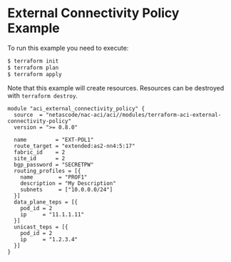 <!-- BEGIN_TF_DOCS -->
# External Connectivity Policy Example

To run this example you need to execute:

```bash
$ terraform init
$ terraform plan
$ terraform apply
```

Note that this example will create resources. Resources can be destroyed with `terraform destroy`.

```hcl
module "aci_external_connectivity_policy" {
  source  = "netascode/nac-aci/aci//modules/terraform-aci-external-connectivity-policy"
  version = ">= 0.8.0"

  name         = "EXT-POL1"
  route_target = "extended:as2-nn4:5:17"
  fabric_id    = 2
  site_id      = 2
  bgp_password = "SECRETPW"
  routing_profiles = [{
    name        = "PROF1"
    description = "My Description"
    subnets     = ["10.0.0.0/24"]
  }]
  data_plane_teps = [{
    pod_id = 2
    ip     = "11.1.1.11"
  }]
  unicast_teps = [{
    pod_id = 2
    ip     = "1.2.3.4"
  }]
}
```
<!-- END_TF_DOCS -->